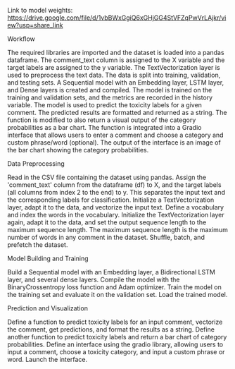 Link to model weights: https://drive.google.com/file/d/1vbBWxGgiQ6xGHjGG4StVFZqPwVrLAjkr/view?usp=share_link

Workflow

The required libraries are imported and the dataset is loaded into a pandas dataframe.
The comment_text column is assigned to the X variable and the target labels are assigned to the y variable.
The TextVectorization layer is used to preprocess the text data.
The data is split into training, validation, and testing sets.
A Sequential model with an Embedding layer, LSTM layer, and Dense layers is created and compiled.
The model is trained on the training and validation sets, and the metrics are recorded in the history variable.
The model is used to predict the toxicity labels for a given comment.
The predicted results are formatted and returned as a string.
The function is modified to also return a visual output of the category probabilities as a bar chart.
The function is integrated into a Gradio interface that allows users to enter a comment and choose a category and custom phrase/word (optional).
The output of the interface is an image of the bar chart showing the category probabilities.

Data Preprocessing

Read in the CSV file containing the dataset using pandas.
Assign the 'comment_text' column from the dataframe (df) to X, and the target labels (all columns from index 2 to the end) to y. This separates the input text and the corresponding labels for classification.
Initialize a TextVectorization layer, adapt it to the data, and vectorize the input text.
Define a vocabulary and index the words in the vocabulary.
Initialize the TextVectorization layer again, adapt it to the data, and set the output sequence length to the maximum sequence length. The maximum sequence length is the maximum number of words in any comment in the dataset.
Shuffle, batch, and prefetch the dataset.

Model Building and Training

Build a Sequential model with an Embedding layer, a Bidirectional LSTM layer, and several dense layers.
Compile the model with the BinaryCrossentropy loss function and Adam optimizer.
Train the model on the training set and evaluate it on the validation set.
Load the trained model.

Prediction and Visualization

Define a function to predict toxicity labels for an input comment, vectorize the comment, get predictions, and format the results as a string.
Define another function to predict toxicity labels and return a bar chart of category probabilities.
Define an interface using the gradio library, allowing users to input a comment, choose a toxicity category, and input a custom phrase or word.
Launch the interface.
